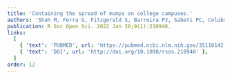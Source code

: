 ```yaml
---
title: 'Containing the spread of mumps on college campuses.'
authors: 'Shah M, Ferra G, Fitzgerald S, Barreira PJ, Sabeti PC, Colubri A.'
publication: R Soc Open Sci. 2022 Jan 26;9(1):210948.
links:
  [
    { 'text': 'PUBMED', url: 'https://pubmed.ncbi.nlm.nih.gov/35116142' },
    { 'text': 'DOI', url: 'http://doi.org/10.1098/rsos.210948' },
  ]
order: 12
---
```

